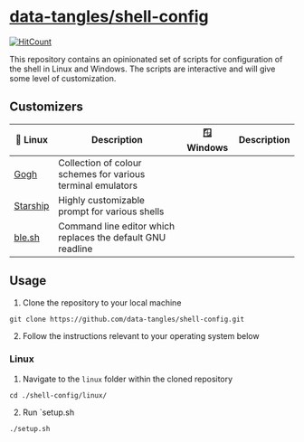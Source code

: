 # [data-tangles/shell-config](https://github.com/data-tangles/shell-config)

[![HitCount](https://hits.dwyl.com/data-tangles/shell-config.svg?style=for-the-badge&show=unique)](http://hits.dwyl.com/data-tangles/shell-config)

This repository contains an opinionated set of scripts for configuration of the shell in Linux and Windows. The scripts are interactive and will give some level of customization.

## Customizers

| 🐧 Linux | Description | 🪟 Windows | Description |
| ----- | ------- | ----- | ----- |
| [Gogh](https://github.com/Gogh-Co/Gogh) | Collection of colour schemes for various terminal emulators | | |
| [Starship](https://github.com/starship/starship) | Highly customizable prompt for various shells | | |
| [ble.sh](https://github.com/akinomyoga/ble.sh) | Command line editor which replaces the default GNU readline | | |

## Usage

1. Clone the repository to your local machine

```
git clone https://github.com/data-tangles/shell-config.git
```

2. Follow the instructions relevant to your operating system below

### Linux

1. Navigate to the `linux` folder within the cloned repository

```
cd ./shell-config/linux/
```

2. Run `setup.sh

```
./setup.sh
```
